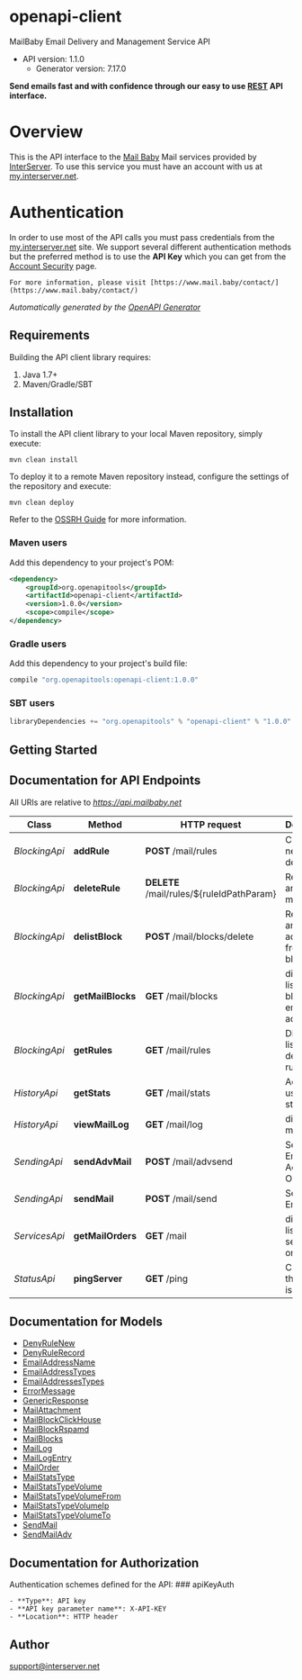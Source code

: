 # openapi-client

MailBaby Email Delivery and Management Service API
- API version: 1.1.0
    - Generator version: 7.17.0

**Send emails fast and with confidence through our easy to use [REST](https://en.wikipedia.org/wiki/Representational_state_transfer) API interface.**
# Overview
This is the API interface to the [Mail Baby](https//mail.baby/) Mail services provided by [InterServer](https://www.interserver.net). To use this service you must have an account with us at [my.interserver.net](https://my.interserver.net).
# Authentication
In order to use most of the API calls you must pass credentials from the [my.interserver.net](https://my.interserver.net/) site.
We support several different authentication methods but the preferred method is to use the **API Key** which you can get from the [Account Security](https://my.interserver.net/account_security) page.


    For more information, please visit [https://www.mail.baby/contact/](https://www.mail.baby/contact/)

*Automatically generated by the [OpenAPI Generator](https://openapi-generator.tech)*

## Requirements

Building the API client library requires:
1. Java 1.7+
2. Maven/Gradle/SBT

## Installation

To install the API client library to your local Maven repository, simply execute:

```shell
mvn clean install
```

To deploy it to a remote Maven repository instead, configure the settings of the repository and execute:

```shell
mvn clean deploy
```

Refer to the [OSSRH Guide](http://central.sonatype.org/pages/ossrh-guide.html) for more information.

### Maven users

Add this dependency to your project's POM:

```xml
<dependency>
    <groupId>org.openapitools</groupId>
    <artifactId>openapi-client</artifactId>
    <version>1.0.0</version>
    <scope>compile</scope>
</dependency>
```

### Gradle users

Add this dependency to your project's build file:

```groovy
compile "org.openapitools:openapi-client:1.0.0"
```

### SBT users

```scala
libraryDependencies += "org.openapitools" % "openapi-client" % "1.0.0"
```

## Getting Started

## Documentation for API Endpoints

All URIs are relative to *https://api.mailbaby.net*

Class | Method | HTTP request | Description
------------ | ------------- | ------------- | -------------
*BlockingApi* | **addRule** | **POST** /mail/rules | Creates a new email deny rule.
*BlockingApi* | **deleteRule** | **DELETE** /mail/rules/${ruleIdPathParam} | Removes an deny mail rule.
*BlockingApi* | **delistBlock** | **POST** /mail/blocks/delete | Removes an email address from the blocked list
*BlockingApi* | **getMailBlocks** | **GET** /mail/blocks | displays a list of blocked email addresses
*BlockingApi* | **getRules** | **GET** /mail/rules | Displays a listing of deny email rules.
*HistoryApi* | **getStats** | **GET** /mail/stats | Account usage statistics.
*HistoryApi* | **viewMailLog** | **GET** /mail/log | displays the mail log
*SendingApi* | **sendAdvMail** | **POST** /mail/advsend | Sends an Email with Advanced Options
*SendingApi* | **sendMail** | **POST** /mail/send | Sends an Email
*ServicesApi* | **getMailOrders** | **GET** /mail | displays a list of mail service orders
*StatusApi* | **pingServer** | **GET** /ping | Checks if the server is running


## Documentation for Models

 - [DenyRuleNew](DenyRuleNew.md)
 - [DenyRuleRecord](DenyRuleRecord.md)
 - [EmailAddressName](EmailAddressName.md)
 - [EmailAddressTypes](EmailAddressTypes.md)
 - [EmailAddressesTypes](EmailAddressesTypes.md)
 - [ErrorMessage](ErrorMessage.md)
 - [GenericResponse](GenericResponse.md)
 - [MailAttachment](MailAttachment.md)
 - [MailBlockClickHouse](MailBlockClickHouse.md)
 - [MailBlockRspamd](MailBlockRspamd.md)
 - [MailBlocks](MailBlocks.md)
 - [MailLog](MailLog.md)
 - [MailLogEntry](MailLogEntry.md)
 - [MailOrder](MailOrder.md)
 - [MailStatsType](MailStatsType.md)
 - [MailStatsTypeVolume](MailStatsTypeVolume.md)
 - [MailStatsTypeVolumeFrom](MailStatsTypeVolumeFrom.md)
 - [MailStatsTypeVolumeIp](MailStatsTypeVolumeIp.md)
 - [MailStatsTypeVolumeTo](MailStatsTypeVolumeTo.md)
 - [SendMail](SendMail.md)
 - [SendMailAdv](SendMailAdv.md)


<a id="documentation-for-authorization"></a>
## Documentation for Authorization


Authentication schemes defined for the API:
    <a id="apiKeyAuth"></a>
    ### apiKeyAuth

    - **Type**: API key
    - **API key parameter name**: X-API-KEY
    - **Location**: HTTP header
                

## Author

support@interserver.net

